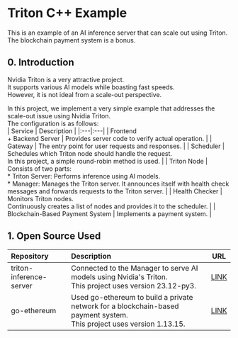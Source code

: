 # Triton C++ Example
This is an example of an AI inference server that can scale out using Triton. The blockchain payment system is a bonus.   

## 0. Introduction
Nvidia Triton is a very attractive project.   
It supports various AI models while boasting fast speeds.   
However, it is not ideal from a scale-out perspective.   

In this project, we implement a very simple example that addresses the scale-out issue using Nvidia Triton.   
The configuration is as follows:   
| Service | Description |
|:---|:---|
| Frontend <br>+ Backend Server | Provides server code to verify actual operation. |
| Gateway | The entry point for user requests and responses. |
| Scheduler | Schedules which Triton node should handle the request. <br>In this project, a simple round-robin method is used. |
| Triton Node | Consists of two parts: <br>  * Triton Server: Performs inference using AI models. <br>  * Manager: Manages the Triton server. It announces itself with health check messages and forwards requests to the Triton server. |
| Health Checker | Monitors Triton nodes. <br>Continuously creates a list of nodes and provides it to the scheduler. |
| Blockchain-Based Payment System | Implements a payment system. |

## 1. Open Source Used
| Repository | Description | URL |
|:---|:---|:--:|
| triton-inference-server | Connected to the Manager to serve AI models using Nvidia's Triton. <br>This project uses version 23.12-py3. | [LINK](https://github.com/triton-inference-server/server) |
| go-ethereum | Used go-ethereum to build a private network for a blockchain-based payment system. <br>This project uses version 1.13.15. | [LINK](https://github.com/ethereum/go-ethereum) |